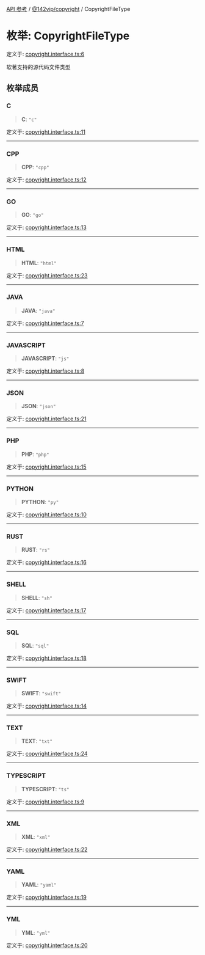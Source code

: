 [API 参考](../../../index.md) / [@142vip/copyright](../index.md) / CopyrightFileType

# 枚举: CopyrightFileType

定义于: [copyright.interface.ts:6](https://github.com/142vip/core-x/blob/d4a5b2e7c860b49a40d6ff85745b241507ccf1fd/packages/copyright/src/copyright.interface.ts#L6)

软著支持的源代码文件类型

## 枚举成员

### C

> **C**: `"c"`

定义于: [copyright.interface.ts:11](https://github.com/142vip/core-x/blob/d4a5b2e7c860b49a40d6ff85745b241507ccf1fd/packages/copyright/src/copyright.interface.ts#L11)

***

### CPP

> **CPP**: `"cpp"`

定义于: [copyright.interface.ts:12](https://github.com/142vip/core-x/blob/d4a5b2e7c860b49a40d6ff85745b241507ccf1fd/packages/copyright/src/copyright.interface.ts#L12)

***

### GO

> **GO**: `"go"`

定义于: [copyright.interface.ts:13](https://github.com/142vip/core-x/blob/d4a5b2e7c860b49a40d6ff85745b241507ccf1fd/packages/copyright/src/copyright.interface.ts#L13)

***

### HTML

> **HTML**: `"html"`

定义于: [copyright.interface.ts:23](https://github.com/142vip/core-x/blob/d4a5b2e7c860b49a40d6ff85745b241507ccf1fd/packages/copyright/src/copyright.interface.ts#L23)

***

### JAVA

> **JAVA**: `"java"`

定义于: [copyright.interface.ts:7](https://github.com/142vip/core-x/blob/d4a5b2e7c860b49a40d6ff85745b241507ccf1fd/packages/copyright/src/copyright.interface.ts#L7)

***

### JAVASCRIPT

> **JAVASCRIPT**: `"js"`

定义于: [copyright.interface.ts:8](https://github.com/142vip/core-x/blob/d4a5b2e7c860b49a40d6ff85745b241507ccf1fd/packages/copyright/src/copyright.interface.ts#L8)

***

### JSON

> **JSON**: `"json"`

定义于: [copyright.interface.ts:21](https://github.com/142vip/core-x/blob/d4a5b2e7c860b49a40d6ff85745b241507ccf1fd/packages/copyright/src/copyright.interface.ts#L21)

***

### PHP

> **PHP**: `"php"`

定义于: [copyright.interface.ts:15](https://github.com/142vip/core-x/blob/d4a5b2e7c860b49a40d6ff85745b241507ccf1fd/packages/copyright/src/copyright.interface.ts#L15)

***

### PYTHON

> **PYTHON**: `"py"`

定义于: [copyright.interface.ts:10](https://github.com/142vip/core-x/blob/d4a5b2e7c860b49a40d6ff85745b241507ccf1fd/packages/copyright/src/copyright.interface.ts#L10)

***

### RUST

> **RUST**: `"rs"`

定义于: [copyright.interface.ts:16](https://github.com/142vip/core-x/blob/d4a5b2e7c860b49a40d6ff85745b241507ccf1fd/packages/copyright/src/copyright.interface.ts#L16)

***

### SHELL

> **SHELL**: `"sh"`

定义于: [copyright.interface.ts:17](https://github.com/142vip/core-x/blob/d4a5b2e7c860b49a40d6ff85745b241507ccf1fd/packages/copyright/src/copyright.interface.ts#L17)

***

### SQL

> **SQL**: `"sql"`

定义于: [copyright.interface.ts:18](https://github.com/142vip/core-x/blob/d4a5b2e7c860b49a40d6ff85745b241507ccf1fd/packages/copyright/src/copyright.interface.ts#L18)

***

### SWIFT

> **SWIFT**: `"swift"`

定义于: [copyright.interface.ts:14](https://github.com/142vip/core-x/blob/d4a5b2e7c860b49a40d6ff85745b241507ccf1fd/packages/copyright/src/copyright.interface.ts#L14)

***

### TEXT

> **TEXT**: `"txt"`

定义于: [copyright.interface.ts:24](https://github.com/142vip/core-x/blob/d4a5b2e7c860b49a40d6ff85745b241507ccf1fd/packages/copyright/src/copyright.interface.ts#L24)

***

### TYPESCRIPT

> **TYPESCRIPT**: `"ts"`

定义于: [copyright.interface.ts:9](https://github.com/142vip/core-x/blob/d4a5b2e7c860b49a40d6ff85745b241507ccf1fd/packages/copyright/src/copyright.interface.ts#L9)

***

### XML

> **XML**: `"xml"`

定义于: [copyright.interface.ts:22](https://github.com/142vip/core-x/blob/d4a5b2e7c860b49a40d6ff85745b241507ccf1fd/packages/copyright/src/copyright.interface.ts#L22)

***

### YAML

> **YAML**: `"yaml"`

定义于: [copyright.interface.ts:19](https://github.com/142vip/core-x/blob/d4a5b2e7c860b49a40d6ff85745b241507ccf1fd/packages/copyright/src/copyright.interface.ts#L19)

***

### YML

> **YML**: `"yml"`

定义于: [copyright.interface.ts:20](https://github.com/142vip/core-x/blob/d4a5b2e7c860b49a40d6ff85745b241507ccf1fd/packages/copyright/src/copyright.interface.ts#L20)
